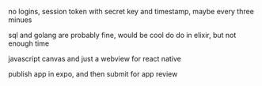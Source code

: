 no logins, session token with secret key and timestamp, maybe every three minues

sql and golang are probably fine, would be cool do do in elixir, but not enough time

javascript canvas and just a webview for react native

publish app in expo, and then submit for app review
